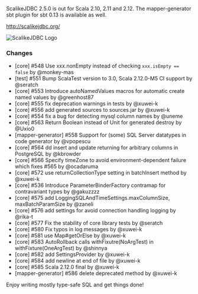 ScalikeJDBC 2.5.0 is out for Scala 2.10, 2.11 and 2.12. The mapper-generator sbt plugin for sbt 0.13 is available as well.

http://scalikejdbc.org/

![ScalikeJDBC Logo](http://scalikejdbc.org/images/logo.png)

### Changes

 - [core] #548 Use xxx.nonEmpty instead of checking `xxx.isEmpty == false` by @monkey-mas
 - [test] #551 Bump ScalaTest version to 3.0, Scala 2.12.0-M5 CI support by @seratch
 - [core] #553 Introduce autoNamedValues macros for automatic create named values by @greenhost87
 - [core] #555 fix deprecation warnings in tests by @xuwei-k
 - [core] #556 add generated sources to sources.jar by @xuwei-k
 - [core] #554 fix a bug for detecting mysql column names by @uneme
 - [core] #563 Return Boolean instead of Unit for generated destroy by @Uxio0
 - [mapper-generator] #558 Support for (some) SQL Server datatypes in code generator by @vpopescu
 - [core] #564 dd insert and update returning for arbitrary columns in PostgreSQL by @kbrowder
 - [core] #566 Specify timeZone to avoid environment-dependent failure which fixes #565 by @ocadaruma
 - [core] #572 use returnCollectionType setting in batchInsert method by @xuwei-k
 - [core] #536 Introduce ParameterBinderFactory contramap for contravariant types by @gakuzzzz
 - [core] #575 add LoggingSQLAndTimeSettings.maxColumnSize, maxBatchParamSize by @zaneli
 - [core] #576 add settings for avoid connection handling logging by @rika-t
 - [core] #577 Fix the stability of core library tests by @seratch
 - [core] #580 Fix typos in log messages by @xuwei-k
 - [core] #581 use Map#getOrElse by @xuwei-k
 - [core] #583 AutoRollback calls withFixutre(NoArgTest) in withFixture(OneArgTest) by @shinnya
 - [core] #582 add SettingsProvider by @xuwei-k
 - [core] #584 add newline at end of file by @xuwei-k
 - [core] #585 Scala 2.12.0 final by @xuwei-k
 - [mapper-generator] #586 delete deprecated method by @xuwei-k

Enjoy writing mostly type-safe SQL and get things done!
